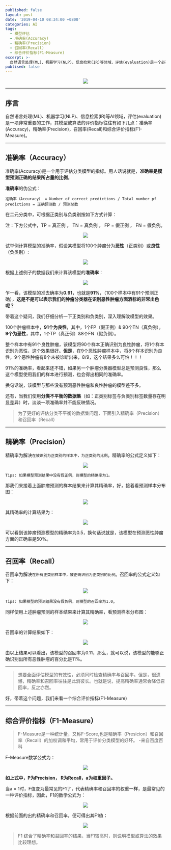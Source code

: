 ```yaml
---
published: false
layout: post
date: '2019-04-10 08:34:00 +0800'
categories: AI
tags:
  - 模型评估
  - 准确率(Accuracy)
  - 精确率(Precision)
  - 召回率(Recall)
  - 综合评价指标(F1-Measure)
excerpt: >-
  自然语言处理(ML)、机器学习(NLP)、信息检索(IR)等领域，评估(evaluation)是一个必要的工作，而其评价指标往往有如下几点：准确率(Accuracy)，精确率(Precision)，召回率(Recall)和综合评价指标(F1-Measure)。
publised: false
---
```

<div align="center"><img src="https://www.bobinsun.cn/assets/images/logo-top.jpg"/></div>

---

## 序言

自然语言处理(ML)、机器学习(NLP)、信息检索(IR)等AI领域，评估(evaluation)是一项非常重要的工作，其模型或算法的评价指标往往有如下几点：准确率(Accuracy)，精确率(Precision)，召回率(Recall)和综合评价指标(F1-Measure)。

---

## 准确率（Accuracy）

准确率(Accuracy)是一个用于评估分类模型的指标。用人话说就是，**准确率是模型预测正确的结果所占量的比例**。

**准确率**的伪公式：

```
准确率（Accuracy） = Number of correct predictions / Total number pf predictions = 正确预测数 / 预测总数
```

在二元分类中，可根据正类别与负类别按如下方式计算：

注：下方公式中，TP = 真正例 ， TN = 真负例 ， FP = 假正例 ， FN = 假负例。

<div align="center"><img src="https://www.bobinsun.cn/assets/images/accuracy_01.png"/></div>

试举例计算模型的准确率，假设某模型将100个肿瘤分为**恶性**（正类别）或**良性**（负类别）:

<div align="center"><img src="https://www.bobinsun.cn/assets/images/accuracy_eg_01.png"/></div>

根据上述例子的数据我们来计算该模型的**准确率**：

<div align="center"><img src="https://www.bobinsun.cn/assets/images/accuracy_02.png"/></div>

乍一看，该模型的准去确率为**0.91**，也就是**91%**，（100个样本中有91个预测正确），**这是不是可以表示我们的肿瘤分类器在识别恶性肿瘤方面酒标的非常出色呢？**

带着这个疑问，我们仔细分析一下正类别和负类别，深入理解改模型的效果。

100个肿瘤样本中，**91个为良性**，其中，1个FP（假正例）& 90个TN（真负例），**9个为恶性**，其中，1个TP（真正例）&8个FN（假负例）。

整个样本中有91个良性肿瘤，该模型将90个样本正确识别为良性肿瘤，将1个样本识别为恶性，这个效果很好。**但是**，在9个恶性肿瘤样本中，将8个样本识别为良性，9个恶性肿瘤有8个未被诊断出来，8/9，这个结果多么可怕！！！

91%的准确率，看起来还不错，如果另一个肿瘤分类器模型总是预测良性，那么这个模型使用我们的样本进行预测，也会得出相同的准确率。

换句话说，该模型与那些没有预测恶性肿瘤和良性肿瘤的模型差不多。

还有，当我们使用**分类不平衡的数据集**（如：正类别标签与负类别标签数量存在明显差异）时，淡淡一项准确率并不能反映情况。

> 为了更好的评估分类不平衡的数据集问题，下面引入精确率（Precision）和召回率（Recall）

---

## 精确率（Precision）

精确率为解决`在被识别为正类别的样本中，为正类别的比例`。精确率的公式定义如下：

<div align="center"><img src="https://www.bobinsun.cn/assets/images/precision_01.png"/></div>

`Tips: 如果模型预测结果中没有假正例，则模型的精确率为1。`

那我们来接着上面肿瘤预测的样本结果来计算其精确率，好，接着看预测样本分布图：

<div align="center"><img src="https://www.bobinsun.cn/assets/images/precision_02.png"/></div>

其精确率的计算结果为：

<div align="center"><img src="https://www.bobinsun.cn/assets/images/precision_eg_01.png"/></div>

可以看到该肿瘤预测模型的精确率为0.5，换句话说就是，该模型在预测恶性肿瘤方面的正确率是50%。

---

## 召回率（Recall）

召回率为解决`在所有正类别样本中，被正确识别为正类别的比例`。召回率的公式定义如下：

<div align="center"><img src="https://www.bobinsun.cn/assets/images/recall_01.png"/></div>

`Tips: 如果模型的预测结果没有假负例，则模型的召回率为1.0`。

同样使用上述肿瘤预测的样本结果来计算其精确率，看预测样本分布图：

<div align="center"><img src="https://www.bobinsun.cn/assets/images/recall_eg_01.png"/></div>

召回率的计算结果如下：

<div align="center"><img src="https://www.bobinsun.cn/assets/images/recall_02.png"/></div>

由以上结果可以看出，该模型的召回率为0.11，那么，就可以说，该模型的能够正确识别出所有恶性肿瘤的百分比是11%。

---

> 想要全面评估模型的有效性，必须同时检查精确率与召回率。但是，很遗憾，精确率和召回率往往是此消彼长。也就是说，提高精确率通常会降低召回率，反之亦然。 

好，带着这个问题，我们来看一个综合评价指标(F1-Measure)

---

## 综合评价指标（F1-Measure）

> F-Measure是一种统计量，又称F-Score,也是精确率（Presicion）和召回率（Recall）的加权调和平均，常用于评价分类模型的好坏。			-来自百度百科

F-Measure数学公式为：

<div align="center"><img src="https://www.bobinsun.cn/assets/images/f1_measure_01.png"/></div>

**如上式中，P为Precision， R为Recall，a为权重因子。**

当a = 1时，F值变为最常见的F1了，代表精确率和召回率的权重一样，是最常见的一种评价指标，因此，F1的数学公式为：

<div align="center"><img src="https://www.bobinsun.cn/assets/images/f1_measure_02.png"/></div>

根据前面的出的精确率和召回率，便可得出其F1值：

<div align="center"><img src="https://www.bobinsun.cn/assets/images/f1_measure_03.png"/></div>

> F1 综合了精确率和召回率的结果，当F1较高时，则说明模型或算法的效果比较理想。







